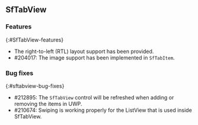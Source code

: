 ## SfTabView

### Features
{:#SfTabView-features}

*  The right-to-left (RTL) layout support has been provided.
* \#204017: The image support has been implemented in `SfTabItem`.

### Bug fixes
{:#sftabview-bug-fixes}

* \#212895: The `SfTabView` control will be refreshed when adding or removing the items in UWP.
* \#210674: Swiping is working properly for the ListView that is used inside SfTabView.